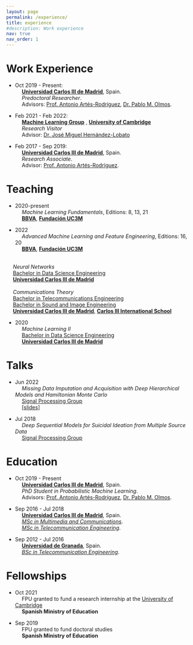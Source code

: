 ```yaml
---
layout: page
permalink: /experience/
title: experience
#description: Work experience
nav: true
nav_order: 1
---
```


# Work Experience

* Oct 2019 - Present: <br>
&emsp;      <a href='https://www.uc3m.es/home'><b>Universidad Carlos III de Madrid</b></a>, Spain. <br>
&emsp;      <em>Predoctoral Researcher</em>. <br>
&emsp;      Advisors: <a href='https://www.tsc.uc3m.es/~antonio/antonio_artes/Home.html'>Prof. Antonio Artés-Rodríguez</a>, <a href='https://www.tsc.uc3m.es/~olmos/'>Dr. Pablo M. Olmos</a>.

* Feb 2021 - Feb 2022: <br>
&emsp;      <a href='http://mlg.eng.cam.ac.uk/'><b>Machine Learning Group</b></a> , <a href='https://www.cam.ac.uk/'><b>University of Cambridge</b></a> <br>
&emsp;      <em>Research Visitor</em> <br>
&emsp;      Advisor: <a href='https://jmhl.org/'>Dr. José Miguel Hernández-Lobato</a>

* Feb 2017 - Sep 2019: <br>
&emsp;      <a href='https://www.uc3m.es/home'><b>Universidad Carlos III de Madrid</b></a>, Spain. <br>
&emsp;      <em>Research Associate</em>. <br>
&emsp;      Advisor: <a href='https://www.tsc.uc3m.es/~antonio/antonio_artes/Home.html'>Prof. Antonio Artés-Rodríguez</a>.


# Teaching

* 2020-present <br>
&emsp;      <em>Machine Learning Fundamentals</em>, Editions: 8, 13, 21 <br>
&emsp;      <a href='https://www.bbva.es/en/empresas.html'><b>BBVA</b></a>, <a href='https://www.fundacion.uc3m.es/'><b>Fundación UC3M</b></a>  <br>

* 2022  <br>
&emsp;      <em>Advanced Machine Learning and Feature Engineering</em>, Editions: 16, 20 <br>
&emsp;      <a href='https://www.bbva.es/en/empresas.html'><b>BBVA</b></a>, <a href='https://www.fundacion.uc3m.es/'><b>Fundación UC3M</b></a> <br>
<br>
&emsp;      <em>Neural Networks</em> <br>
&emsp;      <a href='https://www.uc3m.es/bachelor-degree/data-science'>Bachelor in Data Science Engineering</a> <br>
&emsp;      <a href='https://www.uc3m.es/home'><b>Universidad Carlos III de Madrid</b></a> <br>
<br>
&emsp;      <em>Communications Theory</em> <br>
&emsp;      <a href='https://www.uc3m.es/bachelor-degree/telecommunication'>Bachelor in Telecommunications Engineering</a> <br>
&emsp;      <a href='https://www.uc3m.es/bachelor-degree/sound-image'>Bachelor in Sound and Image Engineering</a> <br>
&emsp;      <a href='https://www.uc3m.es/home'><b>Universidad Carlos III de Madrid</b></a>, <a href='https://www.uc3m.es/C3IS/home'><b>Carlos III International School</b></a> <br>

* 2020  <br>
&emsp;      <em>Machine Learning II</em> <br>
&emsp;      <a href='https://www.uc3m.es/bachelor-degree/data-science'>Bachelor in Data Science Engineering</a> <br>
&emsp;      <a href='https://www.uc3m.es/home'><b>Universidad Carlos III de Madrid</b></a> <br>


# Talks

* Jun 2022  <br> 
&emsp;      <em>Missing Data Imputation and Acquisition with Deep Hierarchical Models and Hamiltonian Monte Carlo</em> <br>
&emsp;      <a href='https://gts.tsc.uc3m.es/'>Signal Processing Group</a>  
&emsp;      <a href=''>[slides]</a>

* Jul 2018 <br>
&emsp;      <em>Deep Sequential Models for Suicidal Ideation from Multiple Source Data</em> <br>
&emsp;      <a href='https://gts.tsc.uc3m.es/'>Signal Processing Group</a>  



# Education

* Oct 2019 - Present <br>
&emsp;      <a href='https://www.uc3m.es/home'><b>Universidad Carlos III de Madrid</b></a>, Spain. <br>
&emsp;      <em>PhD Student in Probabilistic Machine Learning</em>. <br>
&emsp;      Advisors: <a href='https://www.tsc.uc3m.es/~antonio/antonio_artes/Home.html'>Prof. Antonio Artés-Rodríguez</a>, <a href='https://www.tsc.uc3m.es/~olmos/'>Dr. Pablo M. Olmos</a>.


* Sep 2016 - Jul 2018 <br>
&emsp;      <a href='https://www.uc3m.es/home'><b>Universidad Carlos III de Madrid</b></a>, Spain. <br>
&emsp;      <a href='https://www.uc3m.es/master/advanced-communications-technologies'><em>MSc in Multimedia and Communications</em></a>. <br>
&emsp;      <a href='https://www.uc3m.es/master/telecommunication-engineering'><em>MSc in Telecommunication Engineering</em></a>. <br>


* Sep 2012 - Jul 2016 <br>
&emsp;      <a href='https://www.ugr.es/en'><b>Universidad de Granada</b></a>, Spain.<br>
&emsp;      <a href='https://grados.ugr.es/telecomunicacion/?lang=en'><em>BSc in Telecommunication Engineering</em></a>. <br>


# Fellowships

* Oct 2021 <br>
&emsp;      FPU granted to fund a research internship at the <a href='https://www.cam.ac.uk/'>University of Cambridge</a> <br>
&emsp;      <b>Spanish Ministry of Education</b>

* Sep 2019 <br>
&emsp;      FPU granted to fund doctoral studies <br>
&emsp;      <b>Spanish Ministry of Education</b>
